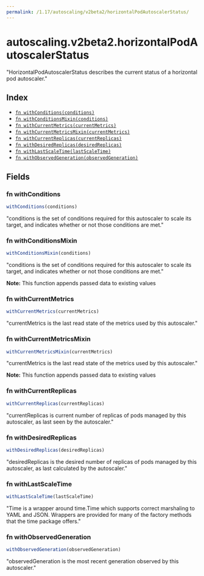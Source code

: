 ```yaml
---
permalink: /1.17/autoscaling/v2beta2/horizontalPodAutoscalerStatus/
---
```


# autoscaling.v2beta2.horizontalPodAutoscalerStatus

"HorizontalPodAutoscalerStatus describes the current status of a horizontal pod autoscaler."

## Index

* [`fn withConditions(conditions)`](#fn-withconditions)
* [`fn withConditionsMixin(conditions)`](#fn-withconditionsmixin)
* [`fn withCurrentMetrics(currentMetrics)`](#fn-withcurrentmetrics)
* [`fn withCurrentMetricsMixin(currentMetrics)`](#fn-withcurrentmetricsmixin)
* [`fn withCurrentReplicas(currentReplicas)`](#fn-withcurrentreplicas)
* [`fn withDesiredReplicas(desiredReplicas)`](#fn-withdesiredreplicas)
* [`fn withLastScaleTime(lastScaleTime)`](#fn-withlastscaletime)
* [`fn withObservedGeneration(observedGeneration)`](#fn-withobservedgeneration)

## Fields

### fn withConditions

```ts
withConditions(conditions)
```

"conditions is the set of conditions required for this autoscaler to scale its target, and indicates whether or not those conditions are met."

### fn withConditionsMixin

```ts
withConditionsMixin(conditions)
```

"conditions is the set of conditions required for this autoscaler to scale its target, and indicates whether or not those conditions are met."

**Note:** This function appends passed data to existing values

### fn withCurrentMetrics

```ts
withCurrentMetrics(currentMetrics)
```

"currentMetrics is the last read state of the metrics used by this autoscaler."

### fn withCurrentMetricsMixin

```ts
withCurrentMetricsMixin(currentMetrics)
```

"currentMetrics is the last read state of the metrics used by this autoscaler."

**Note:** This function appends passed data to existing values

### fn withCurrentReplicas

```ts
withCurrentReplicas(currentReplicas)
```

"currentReplicas is current number of replicas of pods managed by this autoscaler, as last seen by the autoscaler."

### fn withDesiredReplicas

```ts
withDesiredReplicas(desiredReplicas)
```

"desiredReplicas is the desired number of replicas of pods managed by this autoscaler, as last calculated by the autoscaler."

### fn withLastScaleTime

```ts
withLastScaleTime(lastScaleTime)
```

"Time is a wrapper around time.Time which supports correct marshaling to YAML and JSON.  Wrappers are provided for many of the factory methods that the time package offers."

### fn withObservedGeneration

```ts
withObservedGeneration(observedGeneration)
```

"observedGeneration is the most recent generation observed by this autoscaler."